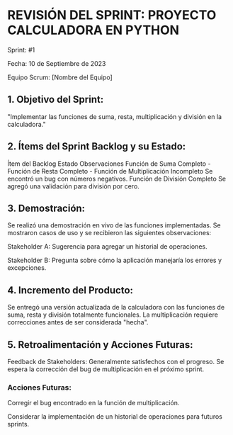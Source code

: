 # REVISIÓN DEL SPRINT: PROYECTO CALCULADORA EN PYTHON

Sprint: #1

Fecha: 10 de Septiembre de 2023

Equipo Scrum: [Nombre del Equipo]

## 1. Objetivo del Sprint:

"Implementar las funciones de suma, resta, multiplicación y división en la calculadora."

## 2. Ítems del Sprint Backlog y su Estado:

Ítem del Backlog	Estado	Observaciones
Función de Suma	Completo	-
Función de Resta	Completo	-
Función de Multiplicación	Incompleto	Se encontró un bug con números negativos.
Función de División	Completo	Se agregó una validación para división por cero.

## 3. Demostración:

Se realizó una demostración en vivo de las funciones implementadas. Se mostraron casos de uso y se recibieron las siguientes observaciones:

Stakeholder A: Sugerencia para agregar un historial de operaciones.

Stakeholder B: Pregunta sobre cómo la aplicación manejaría los errores y excepciones.
## 4. Incremento del Producto:

Se entregó una versión actualizada de la calculadora con las funciones de suma, resta y división totalmente funcionales. La multiplicación requiere correcciones antes de ser considerada "hecha".

## 5. Retroalimentación y Acciones Futuras:

Feedback de Stakeholders: Generalmente satisfechos con el progreso. Se espera la corrección del bug de multiplicación en el próximo sprint.

### Acciones Futuras:
Corregir el bug encontrado en la función de multiplicación.

Considerar la implementación de un historial de operaciones para futuros sprints.